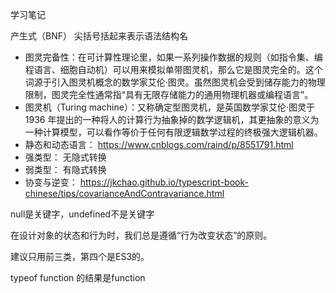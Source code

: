 学习笔记

产生式（BNF）
尖括号括起来表示语法结构名

* 图灵完备性：在可计算性理论里，如果一系列操作数据的规则（如指令集、编程语言、细胞自动机）可以用来模拟单带图灵机，那么它是图灵完全的。这个词源于引入图灵机概念的数学家艾伦·图灵。虽然图灵机会受到储存能力的物理限制，图灵完全性通常指“具有无限存储能力的通用物理机器或编程语言”。
* 图灵机（Turing machine）：又称确定型图灵机，是英国数学家艾伦·图灵于 1936 年提出的一种将人的计算行为抽象掉的数学逻辑机，其更抽象的意义为一种计算模型，可以看作等价于任何有限逻辑数学过程的终极强大逻辑机器。
* 静态和动态语言： https://www.cnblogs.com/raind/p/8551791.html
* 强类型： 无隐式转换
* 弱类型： 有隐式转换
* 协变与逆变： https://jkchao.github.io/typescript-book-chinese/tips/covarianceAndContravariance.html


null是关键字，undefined不是关键字

在设计对象的状态和行为时，我们总是遵循“行为改变状态”的原则。


建议只用前三类，第四个是ES3的。


typeof function 的结果是function
